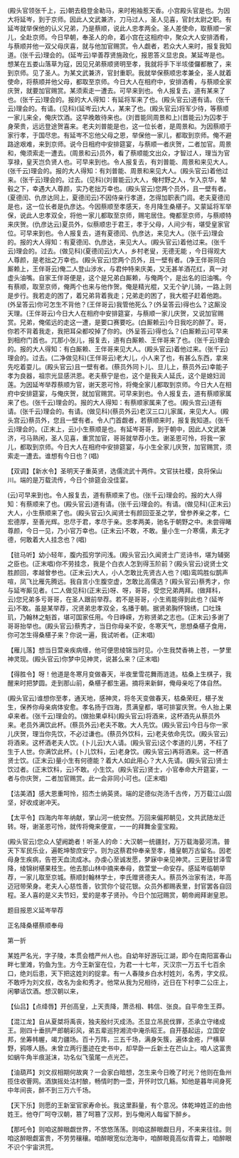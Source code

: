 <!-- { "loadSidebar": true } -->
(殿头官领张千上，云)朝去稳登金勒马，来时袍袖惹天香。小宫殿头官是也。为因大将延岑，到于京师。因此人文武兼济，刀马过人，圣人见喜，官封太尉之职。有延岑就举保他的认义兄弟，乃是蔡顺，说此人忠孝两全。圣人差使命，取蔡顺一家儿，全赴京师。今日早朝，奉圣人的命，着小宫在这相府中，聚众大人安排酒肴，与蔡顺并他一双父母庆喜，就与他加官赐赏。令人觑者，若众大人来时，报复我知道。(张千云)理会的。(延岑云)举善荐贤施政化，报恩答义显忠良。某延岑是也。想某在五娄山落草为寇，因见兄弟蔡顺贤明至孝，我就将手下半垓偻儸都散了，来到京师。见了圣人。为某文武兼济，官封重职。我就举保蔡顺忠孝兼全，圣人就着使命，将蔡顺并他父母，都取至京师。今日大人在相府中，安排酒肴，与蔡顺全家庆贺，就要加官赐赏。某须索走一遭去。可早来到也。令人报复去，道有某来了也。(张千云)理会的。报的大人得知：有延将军来了也。(殿头官云)道有请。(张千云)理会的。有请。(见科)(延岑云)大人，某来了也。(殿头官云)将军少待，等蔡顺一家儿来全，俺庆饮酒。这早晚敢待来也。(刘晋能同周景和上)(晋能云)为囚孝于身荣贵，远远登途贺喜来。老夫刘普能是也，这一位长者，是周景和。为因蔡顺于家行孝，于国尽忠。有延岑不忘他父母之恩，举保他一家儿，都取到京师。俺不避路途艰难，来到京师。说今日相府中安排筵宴，与蔡顺一者庆贺，二者加官。周景和，俺须索走一遭去。(周景和云)员外，看了蔡顺能文出众，才智过人，理当为官享禄，皇天岂负贤人也。可早来到也。令人报复去，有刘普能、周景和来见大人。(张千云)理会的。报的大人得知：有刘普能、周景和来见大人。(殿头官云)着他过来。(张千云)理会的。过去。(见科)(刘普能云)大人，俺村野之人，乍入京华，辇毂之下，幸遇大人尊颜，实乃老拙万幸也。(殿头官云)您两个员外，且一壁有者。(夏德闰、仇彦达同上，夏德闰云)不因侍亲行孝道，怎得加职表门闾。老夫夏德闰是也，这一位长者是仇彦达。今因蔡顺至孝感天，冬月降生桑椹子。又蒙延将军举保，说此人忠孝双全，将他一家儿都取至京师，赐宅居住。俺都至京师，与蔡顺特来庆贺。(仇彦达云)夏员外，似蔡顺忠于君王，孝于父母，人间少有，堪受皇家官位。可早来到也。令人报复去，道有夏德闰、仇彦达，来见大人。(张千云)理会的。报的大人得知：有夏德闰、仇彦达，来见大人。(殿头官云)着他过来。(张千云)理会的。过去。(做见科)(夏德闰云)大人，乡村老叟，无德无能
，今日得观大人尊颜，是老拙之万幸也。(殿头官云)您两个员外，且一壁有者。(净王伴哥同白厮赖上，王伴哥云)俺二人登山涉水，与君仲特来庆美，又无甚羊酒花红，真一对虚头油嘴。自家王伴哥便是，这个是兄弟白厮赖，与俺两个，是出名的旧油嘴。今有蔡顺，取至京师，俺两个也来与他作贺。俺是精光棍，又无个驴儿骑，一路上则是步行。我若走的困了，着兄弟背着我走；兄弟走的困了，我大棍子赶着他跑。(外呈答云)你可怎生不背他？(王伴哥云)我管他死么？(外呈答云)得也么？这厮没天理。(王伴哥云)今日大人在相府中安排筵宴，与蔡顺一家儿庆贺，又说加官赐赏。兄弟，俺偌远的走这一遭，是要口赛要吃。(白厮赖云)今日我吃的醉了。哥，你若不背着我走，我把耳朵都咬掉了你的。(外呈答云)得也么？(白厮赖云)可早来到相府门首也。兀那小张儿，报复去，道有白厮赖、王伴哥来了也。(张千云)理会的。报的大人得知：有白厮赖、王伴哥来见大人。(殿头官云)着他过来。(张千云)理会的。过去。(二净做见科)(王伴哥云)老大儿，小人来了也，有甚么东西，拿来先吃着耍儿。(殿头官云)且一壁有者。(蔡员外同卜儿、旦儿上，蔡员外云)幸能子孝为良器，祖宗光显感洪恩。老夫蔡宁是也，这个是我夫人延氏，这个是媳妇润莲。为因延岑举荐蔡顺为官，谢天恩可怜，将俺全家儿都取到京师。今日大人在相府中安排筵宴，与俺庆贺，就加官赐赏。可早来到也。令人报复去，道有蔡顺家属来了也。(张千云)理会的。报的大人得知：有蔡顺家属来了也。(殿头宫云)道有请。(张千云)理会的。有请。(做见科)(蔡员外云)老汉三口儿家属，来见大人。(殿头宫云)蔡员外，您且一壁有者。令人门首觑者，若蔡顺来时，报复我知道。(张千云)理会的。(正末上，云)小生蔡顺是也。有延岑哥哥，到于朝中，因此人文武兼济，弓马熟闲，圣人见喜，重赏加官，哥哥就举荐小生。谢圣恩可怜，将我一家儿，都取到京师。今日大人在相府中安排筵宴，与小生全家儿庆贺，加官赐赏，须索走一遭去。谁想有今日也？(唱)

【双调】【新水令】圣明天子重英贤，选儒流武十两件。文官扶社稷，良将保山川。端的是万载流传，今日个排筵会没佳宴。

(云)可早来到也。令人报复去，道有蔡顺来了也。(张千云)理会的。报的大人得知：有蔡顺来了也。(殿头官云)道有请。(张千云)理会的。有请。(做见科)(正末云)大人，小生蔡顺来了也。(殿头官云)久闻贤士有颜回亚圣之学，曾参养亲之孝，仁宏德厚，至善光辉。忠尽于君，孝尽于亲。忠孝两美，驰名于朝野之中。未尝得睹尊颜，今日一见，乃小官万幸也。(正末云)不敢，不敢。量小生一介寒儒，素无才德，何敢着大人挂念也？(唱)

【驻马听】幼小轻年，腹内孤穷学问浅。(殿头官云)久闻贤士广览诗书，堪为辅弼之臣也。(正末唱)你不劳挂念，我是个白衣人怎到得玉阶前？(殿头官云)说贤士文胜颜回，孝越曾参也。(正末云)大人，小人怎敢比先贤古人也？(唱)鸾鸣胜似鹊声喧，凤飞比雁先腾远。我自言小生腹空虚，怎敢比高儒选？(殿头官云)蔡秀才，你与延岑厮见者。(二人做见科)(正末云)呀、呀，哥哥，受您兄弟两拜。(做拜科，云)您兄弟多亏哥哥，在圣人跟前举荐。若不是哥哥，小生焉能得到此也？(延岑云)不敢。虽是某举荐，况贤弟忠孝双全，名播于朝。据贤弟胸怀锦绣，口吐珠玑，乃翰林之魁首，堪可国家任用。今日峥嵘，方称贤弟之志也。(正末云)多谢了哥哥抬举也。(殿头官云)蔡秀才，当日你母亲不安，冬寒天气，思想桑椹子食用，你可怎生得桑椹子来？你说一遍，我试听者。(正末唱)

【雁儿落】想当日萱亲疾病缠，他可便思绫锦当时见。小生我焚香祷上苍，一梦里神灵现。(殿头官云)你梦中见神灵，说甚么来？(正末唱)

【得胜令】呀！他道是冬寒月变做春天，半夜里雪花舞雨涟涟。枯桑上生棋子，我醒来时把梦圆。走到那山前，桑椹子都生遍。摘将来新鲜，俺母亲吃了体自然。

(殿头官云)谁想你至孝，通天地，感神灵，将冬天变做春天，枯桑荣旺，椹子发生，保养你母亲病体安愈。孝名扬于四海，贯满皇都，堪可排宴庆贺。令人抬上果卓来者。(张千云)理会的。(做抬果卓科)(殿头官云)将酒来，这杯酒先从蔡员外来。老员外满饮此杯。(蔡员外云)老夫不敢。大人先饮。(殿头官云)今日与你一家儿庆贺，理当你先饮，不必过谦也。(蔡员外饮科，云)老夫依命先饮。(殿头官云)将酒来。这杯酒老夫人饮。(卜儿云)大人请。(殿头官云)这个孝道的儿男，不枉了生于人世。你满饮此杯。(卜儿饮科，云)老身饮。(殿头官云)再将酒来。这一杯酒贤士饮。(正末云)量小生有何德能？着大人如此用心？大人先请。(殿头官云)贤士饮过者。(正末饮科，云)不敢。小生饮。(殿头官云)贤士，小官奉命大开筵宴，一者与你庆贺，二者加官赐赏。此一会非同小可也。(正末唱)

【沽美酒】感大恩重呵怜，招杰士纳英贤。端的足德似尧汤千古传，万万载江山固坚，好收成谢冲天。

【太平令】四海内年年纳献，掌山河一统安然。万回来偏邦朝见，文共武随龙迁转。呀，谢圣恩可怜，就传将俺来便宣，一一的拜舞金銮宝殿。

(殿头官云)您众人望阙跪者！听圣人的命：大汉朝一统疆封，万万载海晏河清。普天下军民乐业，遍乾坤黎庶安宁。则为这蔡君仲奉亲至孝，播皇朝万古留名。因老母身生疾病，告苍天血流成冰。办虔心至诚发愿，梦寐中亲见神灵。三更鼓甘泽雪降，绫锦树椹果枝生。他去那山林中摘来奉母，救萱堂一命安存。感延岑临朝举荐，一家儿取至京城。蔡顺封翰林学士，李氏赠贤德夫人。蔡员外治家有法，年高迈冠带荣身。老夫人心慈性善，钦赏你个锭花银。众员外都赐表里，封官罢各自回程。圣人喜的是义夫节妇，爱的是孝子贤孙。今日个加冠赐赏，朝帝阙拜谢皇恩。

题目报恩义延岑举荐

正名降桑椹蔡顺奉母
　




第一折

某姓严名光，字子陵，本贯会稽严州人也。自幼年好游玩江湖，即今在南阳富春山畔七里滩，钓鱼为生。方今王新室在位，为君一十七年，灭汉宗一万五千七百余口，绝刘后患，天下把这姓刘的捉拿。有一人春陵乡白水村姓刘，名秀，字文叔。不敢呼为刘文叔，改名为金和秀才。他常从我为兄相待，近日在下村李二公庄上，闲攀话饮酒。想汉朝以来，

【仙吕】【点绛唇】开创高皇，上天责降，萧丞相、韩信、张良。自平帝生王莽。

【混江龙】自从夏桀将禹丧，独夫殷纣灭成汤。丕显立吊民伐罪，丕承立守绪成王。刚四十垂拱严郎朝彩风，弟五辈巡狩湘流中淹杀昭王。自开基起运，立国安邦，坐筹帏幄，竭力疆场。百十万阵，三五千场，满身矢簇，遍体金疮，尸横草野，鸦啄人肠。未曾立两行墨迹在史书中，却早卧一丘新土在芒山上。咱人这富贵如蜗牛角半痕涎沫，功名似飞萤尾一点光芒。

【油葫芦】刘文叔相期何故爽？一会家白暗想，怎生来今日晚了时光？他则在鱼州揽住收罾网。酒旗摇处沽村酿，畅情时酌一壶，开怀时饮几觞。知他是暮年间身死中年间丧，醉不到三万六千场。

【天下乐】则愿的王新室官家寿命长。我这里斟量，有个意况。体乾坤姓正的由他姓王。他夺厂呵夺汉朝，篡了呵篡了汉邦，到与俺闲人每留下醉乡。

【那吒令】则咱这醉眼觑世界，不悠悠荡荡。则咱这醉眼觑日月，不来来往往。则咱这醉眼觑富贵，不劳劳穰穰。咱醉眼宽似沧海中，咱醉眼竟高似青霄上，咱醉眼不识个宇宙洪荒。

